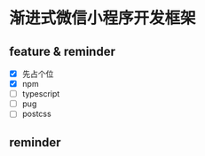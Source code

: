 # 渐进式微信小程序开发框架

## feature & reminder

-   [x] 先占个位
-   [x] npm
-   [ ] typescript
-   [ ] pug
-   [ ] postcss

## reminder
